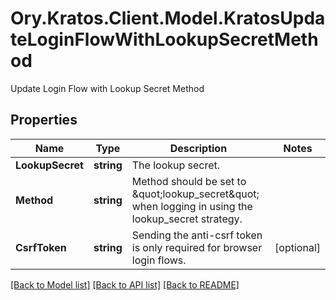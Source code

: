 # Ory.Kratos.Client.Model.KratosUpdateLoginFlowWithLookupSecretMethod
Update Login Flow with Lookup Secret Method

## Properties

Name | Type | Description | Notes
------------ | ------------- | ------------- | -------------
**LookupSecret** | **string** | The lookup secret. | 
**Method** | **string** | Method should be set to \&quot;lookup_secret\&quot; when logging in using the lookup_secret strategy. | 
**CsrfToken** | **string** | Sending the anti-csrf token is only required for browser login flows. | [optional] 

[[Back to Model list]](../../README.md#documentation-for-models) [[Back to API list]](../../README.md#documentation-for-api-endpoints) [[Back to README]](../../README.md)

